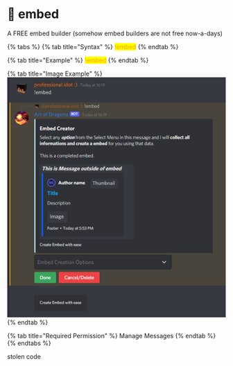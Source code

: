 # 🎊 embed

A FREE embed builder (somehow embed builders are not free now-a-days)

{% tabs %}
{% tab title="Syntax" %}
<mark style="color:orange;">!embed</mark>
{% endtab %}

{% tab title="Example" %}
<mark style="color:orange;">!embed</mark>
{% endtab %}

{% tab title="Image Example" %}
![](<../.gitbook/assets/image (31).png>)
{% endtab %}

{% tab title="Required Permission" %}
Manage Messages
{% endtab %}
{% endtabs %}

stolen code
